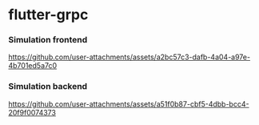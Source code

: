 # flutter-grpc
### Simulation frontend


https://github.com/user-attachments/assets/a2bc57c3-dafb-4a04-a97e-4b701ed5a7c0

### Simulation backend


https://github.com/user-attachments/assets/a51f0b87-cbf5-4dbb-bcc4-20f9f0074373

